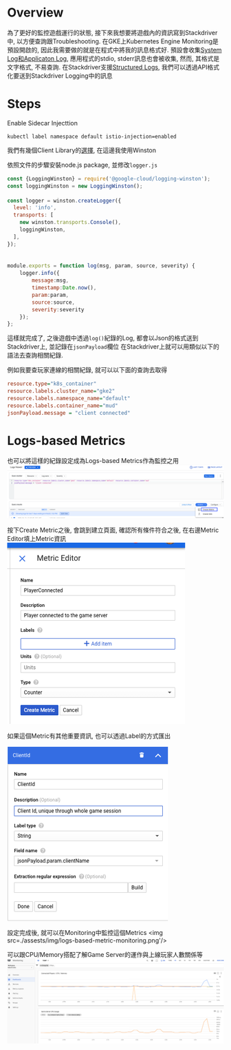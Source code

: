 Overview
========

為了更好的監控遊戲運行的狀態, 接下來我想要將遊戲內的資訊寫到Stackdriver中, 以方便查詢跟Troubleshooting.
在GKE上Kubernetes Engine Monitoring是預設開啟的, 因此我需要做的就是在程式中將我的訊息格式好. 預設會收集[System Log和Applicaton Log](https://cloud.google.com/monitoring/kubernetes-engine/installing), 應用程式的stdio, stderr訊息也會被收集, 然而, 其格式是文字格式, 不易查詢. 
在Stackdriver支援[Structured Logs](https://cloud.google.com/logging/docs/structured-logging?hl=zh-tw), 我們可以透過API格式化要送到Stackdriver Logging中的訊息

Steps
=====

Enable Sidecar Injecttion
```shell
kubectl label namespace default istio-injection=enabled
```

我們有幾個Client Library的[選擇](https://cloud.google.com/logging/docs/setup/nodejs#installing_the_plugin_2), 在這邊我使用Winston

依照文件的步驟安裝node.js package, 並修改`logger.js`

```javascript
const {LoggingWinston} = require('@google-cloud/logging-winston');
const loggingWinston = new LoggingWinston();

const logger = winston.createLogger({
  level: 'info',
  transports: [
    new winston.transports.Console(),
    loggingWinston,
  ],
});


module.exports = function log(msg, param, source, severity) {
    logger.info({
        message:msg,
        timestamp:Date.now(),
        param:param,
        source:source,
        severity:severity
    });
};
```

這樣就完成了, 之後遊戲中透過`log()`紀錄的Log, 都會以Json的格式送到Stackdriver上, 並記錄在`jsonPayload`欄位
在Stackdriver上就可以用類似以下的語法去查詢相關紀錄.

例如我要查玩家連線的相關紀錄, 就可以以下面的查詢去取得
```ini
resource.type="k8s_container"
resource.labels.cluster_name="gke2"
resource.labels.namespace_name="default"
resource.labels.container_name="mud"
jsonPayload.message = "client connected"
```

Logs-based Metrics
==================

也可以將這樣的紀錄設定成為Logs-based Metrics作為監控之用
<img src='./assests/img/loga-based-metric-create.png'/>

按下Create Metric之後, 會跳到建立頁面, 確認所有條件符合之後, 在右邊Metric Editor填上Metric資訊
<img src='./assests/img/logs-based-metric-edit-metric.png'/>


如果這個Metric有其他重要資訊, 也可以透過Label的方式匯出

<img src='./assests/img/logs-based-metric-create-label.png'/>

設定完成後, 就可以在Monitoring中監控這個Metrics
<img src=./assests/img/logs-based-metric-monitoring.png'/>

可以跟CPU/Memory搭配了解Game Server的運作與上線玩家人數關係等
<img src='./assests/img/logs-based-metric-dashboard.png'/>
